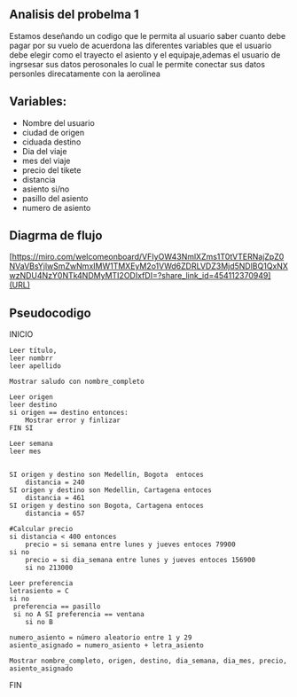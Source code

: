 ## Analisis del probelma 1
Estamos deseñando un codigo que le permita al usuario saber cuanto debe pagar por su vuelo de acuerdona las diferentes variables que el usuario debe elegir como el trayecto el asiento y el equipaje,ademas el usuario de ingrsesar sus datos perosonales lo cual le permite conectar sus datos personles direcatamente con la aerolinea

## Variables:

- Nombre del usuario
- ciudad de origen
- ciduada destino
- Dia del viaje 
- mes del viaje
- precio del tikete 
- distancia
- asiento si/no
- pasillo del asiento
- numero de asiento

## Diagrma de flujo 

[https://miro.com/welcomeonboard/VFIyOW43NmlXZms1T0tVTERNajZpZ0NVaVBsYjlwSmZwNmxIMW1TMXEyM2o1VWd6ZDRLVDZ3Mjd5NDlBQ1QxNXwzNDU4NzY0NTk4NDMyMTI2ODIxfDI=?share_link_id=454112370949](URL)

## Pseudocodigo

INICIO

    Leer título, 
    leer nombrr
    leer apellido
    
    Mostrar saludo con nombre_completo

    Leer origen
    leer destino
    si origen == destino entonces:
        Mostrar error y finlizar
    FIN SI

    Leer semana
    leer mes

    
    SI origen y destino son Medellín, Bogota  entoces
        distancia = 240
    SI origen y destino son Medellin, Cartagena entoces
        distancia = 461
    SI origen y destino son Bogota, Cartagena entoces
        distancia = 657

    #Calcular precio
    si distancia < 400 entonces
        precio = si semana entre lunes y jueves entoces 79900 
    si no
        precio = si dia_semana entre lunes y jueves entoces 156900 
        si no 213000

    Leer preferencia 
    letrasiento = C 
    si no
     preferencia == pasillo
     si no A SI preferencia == ventana
        si no B

    numero_asiento = número aleatorio entre 1 y 29
    asiento_asignado = numero_asiento + letra_asiento

    Mostrar nombre_completo, origen, destino, dia_semana, dia_mes, precio, asiento_asignado

FIN
